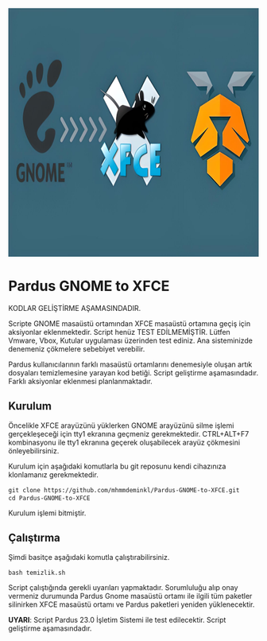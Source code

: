 <img src="Gnome_to_Xfce.jpeg" height="500" weight="500">


# Pardus GNOME to XFCE
KODLAR GELİŞTİRME AŞAMASINDADIR.

Scripte GNOME masaüstü ortamından XFCE masaüstü ortamına geçiş için aksiyonlar eklenmektedir. Script henüz TEST EDİLMEMİŞTİR. Lütfen Vmware, Vbox, Kutular uygulaması üzerinden test ediniz. Ana sisteminizde denemeniz çökmelere sebebiyet verebilir.

Pardus kullanıcılarının farklı masaüstü ortamlarını denemesiyle oluşan artık
dosyaları temizlemesine yarayan kod betiği. Script geliştirme aşamasındadır.
Farklı aksiyonlar eklenmesi planlanmaktadır.

## Kurulum
Öncelikle XFCE arayüzünü yüklerken GNOME arayüzünü silme işlemi gerçekleşeceği için tty1 ekranına geçmeniz gerekmektedir. CTRL+ALT+F7 kombinasyonu ile tty1 ekranına geçerek oluşabilecek arayüz çökmesini önleyebilirsiniz.

Kurulum için aşağıdaki komutlarla bu git reposunu kendi cihazınıza klonlamanız
gerekmektedir.

```
git clone https://github.com/mhmmdeminkl/Pardus-GNOME-to-XFCE.git
cd Pardus-GNOME-to-XFCE
```

Kurulum işlemi bitmiştir.

## Çalıştırma
Şimdi basitçe aşağıdaki komutla çalıştırabilirsiniz.

```
bash temizlik.sh
```

Script çalıştığında gerekli uyarıları yapmaktadır. Sorumluluğu alıp onay
vermeniz durumunda Pardus Gnome masaüstü ortamı ile ilgili tüm paketler silinirken XFCE masaüstü ortamı ve Pardus paketleri yeniden yüklenecektir.

**UYARI**: Script Pardus 23.0 İşletim Sistemi ile test edilecektir. Script
geliştirme aşamasındadır.
